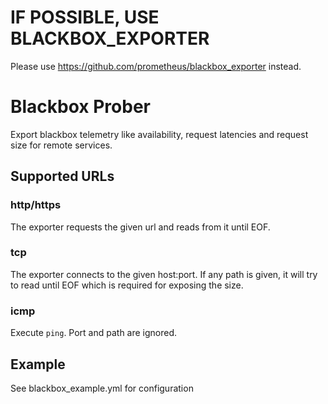 # IF POSSIBLE, USE BLACKBOX_EXPORTER
Please use https://github.com/prometheus/blackbox_exporter instead.

# Blackbox Prober

Export blackbox telemetry like availability, request latencies and
request size for remote services.

## Supported URLs
### http/https
The exporter requests the given url and reads from it until EOF.

### tcp
The exporter connects to the given host:port. If any path is given, it
will try to read until EOF which is required for exposing the size.

### icmp
Execute `ping`. Port and path are ignored.

## Example
See blackbox_example.yml for configuration
